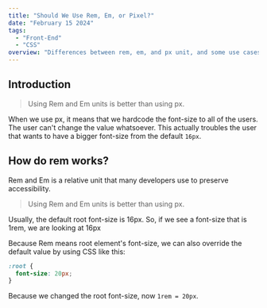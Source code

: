 ```yaml
---
title: "Should We Use Rem, Em, or Pixel?"
date: "February 15 2024"
tags:
  - "Front-End"
  - "CSS"
overview: "Differences between rem, em, and px unit, and some use cases."
---
```


## Introduction

> Using Rem and Em units is better than using px.

When we use px, it means that we hardcode the font-size to all of the users. The user can't change the value whatsoever. This actually troubles the user that wants to have a bigger font-size from the default `16px`.

## How do rem works?

Rem and Em is a relative unit that many developers use to preserve accessibility.

> Using Rem and Em units is better than using px.

Usually, the default root font-size is 16px. So, if we see a font-size that is 1rem, we are looking at 16px

Because Rem means root element's font-size, we can also override the default value by using CSS like this:

```css
:root {
  font-size: 20px;
}
```

Because we changed the root font-size, now `1rem = 20px`.
